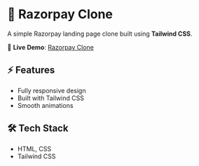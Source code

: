 # 🚀 Razorpay Clone

A simple Razorpay landing page clone built using **Tailwind CSS**.

🔗 **Live Demo**: [Razorpay Clone](https://razorpay-clone-nine-coral.vercel.app)

## ⚡ Features
- Fully responsive design  
- Built with Tailwind CSS  
- Smooth animations  

## 🛠 Tech Stack
- HTML, CSS
- Tailwind CSS  
